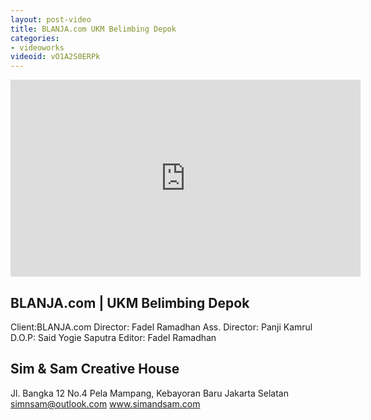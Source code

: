 ```yaml
---
layout: post-video
title: BLANJA.com UKM Belimbing Depok
categories:
- videoworks
videoid: vO1A2S0ERPk
---
```


<iframe width="560" height="315" src="https://www.youtube.com/embed/vO1A2S0ERPk" frameborder="0" allow="autoplay; encrypted-media" allowfullscreen></iframe>

## BLANJA.com | UKM Belimbing Depok
Client:BLANJA.com
Director: Fadel Ramadhan
Ass. Director: Panji Kamrul
D.O.P: Said Yogie Saputra
Editor: Fadel Ramadhan


## Sim & Sam Creative House
Jl. Bangka 12 No.4
Pela Mampang, Kebayoran Baru
Jakarta Selatan
simnsam@outlook.com
www.simandsam.com
